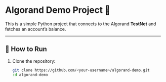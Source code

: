 # Algorand Demo Project 🚀

This is a simple Python project that connects to the Algorand **TestNet** and fetches an account’s balance.

---

## 🔧 How to Run
1. Clone the repository:
   ```bash
   git clone https://github.com/<your-username>/algorand-demo.git
   cd algorand-demo
